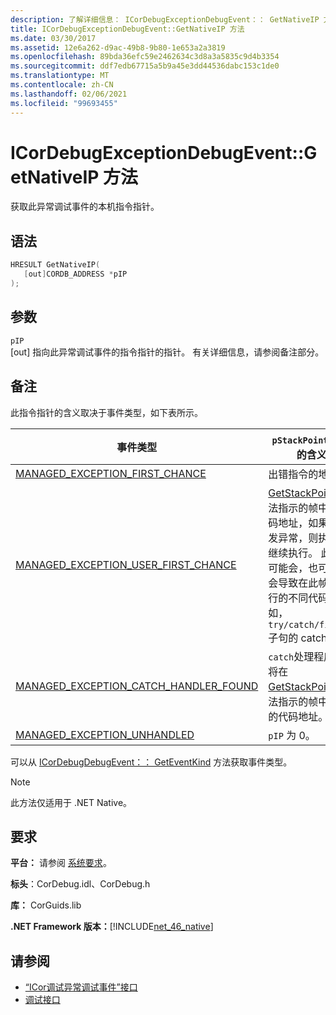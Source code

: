```yaml
---
description: 了解详细信息： ICorDebugExceptionDebugEvent：： GetNativeIP 方法
title: ICorDebugExceptionDebugEvent::GetNativeIP 方法
ms.date: 03/30/2017
ms.assetid: 12e6a262-d9ac-49b8-9b80-1e653a2a3819
ms.openlocfilehash: 89bda36efc59e2462634c3d8a3a5835c9d4b3354
ms.sourcegitcommit: ddf7edb67715a5b9a45e3dd44536dabc153c1de0
ms.translationtype: MT
ms.contentlocale: zh-CN
ms.lasthandoff: 02/06/2021
ms.locfileid: "99693455"
---
```

# <a name="icordebugexceptiondebugeventgetnativeip-method"></a>ICorDebugExceptionDebugEvent::GetNativeIP 方法

获取此异常调试事件的本机指令指针。  
  
## <a name="syntax"></a>语法  
  
```cpp  
HRESULT GetNativeIP(  
   [out]CORDB_ADDRESS *pIP  
);  
```  
  
## <a name="parameters"></a>参数  

 `pIP`  
 [out] 指向此异常调试事件的指令指针的指针。 有关详细信息，请参阅备注部分。  
  
## <a name="remarks"></a>备注  

 此指令指针的含义取决于事件类型，如下表所示。  
  
|事件类型|`pStackPointer` 值的含义|  
|----------------|--------------------------------------|  
|[MANAGED_EXCEPTION_FIRST_CHANCE](cordebugrecordformat-enumeration.md)|出错指令的地址。|  
|[MANAGED_EXCEPTION_USER_FIRST_CHANCE](cordebugrecordformat-enumeration.md)|[GetStackPointer](icordebugexceptiondebugevent-getstackpointer-method.md)方法指示的帧中的代码地址，如果未引发异常，则执行将继续执行。 此异常可能会，也可能不会导致在此帧中执行的不同代码（例如，`try/catch/finally` 子句的 catch 块）。|  
|[MANAGED_EXCEPTION_CATCH_HANDLER_FOUND](cordebugrecordformat-enumeration.md)|`catch`处理程序执行将在[GetStackPointer](icordebugexceptiondebugevent-getstackpointer-method.md)方法指示的帧中开始的代码地址。|  
|[MANAGED_EXCEPTION_UNHANDLED](cordebugrecordformat-enumeration.md)|`pIP` 为 0。|  
  
 可以从 [ICorDebugDebugEvent：： GetEventKind](icordebugdebugevent-geteventkind-method.md) 方法获取事件类型。  
  
> [!NOTE]
> 此方法仅适用于 .NET Native。  
  
## <a name="requirements"></a>要求  

 **平台：** 请参阅 [系统要求](../../get-started/system-requirements.md)。  
  
 **标头**：CorDebug.idl、CorDebug.h  
  
 **库：** CorGuids.lib  
  
 **.NET Framework 版本：**[!INCLUDE[net_46_native](../../../../includes/net-46-native-md.md)]  
  
## <a name="see-also"></a>请参阅

- [“ICor调试异常调试事件”接口](icordebugexceptiondebugevent-interface.md)
- [调试接口](debugging-interfaces.md)
